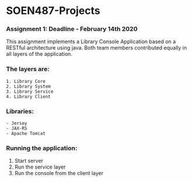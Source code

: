 # SOEN487-Projects
### Assignment 1: Deadline - February 14th 2020

This assignment implements a Library Console Application based on a RESTful architecture using java. Both team members contributed equally in all layers of the application. 

### The layers are: 
```
1. Library Core
2. Library System
3. Library Service
4. Library Client
```

### Libraries: 
```
- Jersey 
- JAX-RS
- Apache Tomcat 
```

### Running the application: 
1. Start server 
2. Run the service layer 
3. Run the console from the client layer 
